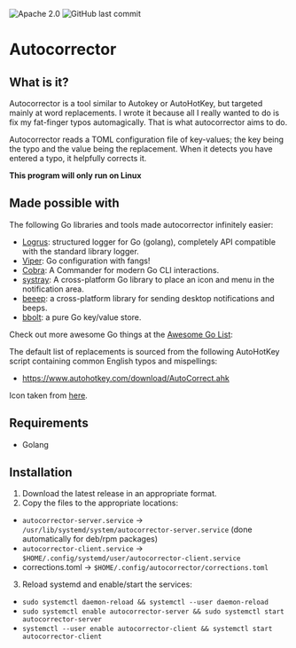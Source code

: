 
![Apache 2.0](https://img.shields.io/github/license/joshuar/autocorrector) ![GitHub last commit](https://img.shields.io/github/last-commit/joshuar/autocorrector) 

# Autocorrector

## What is it?

Autocorrector is a tool similar to Autokey or AutoHotKey, but targeted mainly at word replacements.  I wrote it because all I really wanted to do is fix my fat-finger typos automagically.  That is what autocorrector aims to do.  

Autocorrector reads a TOML configuration file of key-values; the key being the typo and the value being the replacement.  When it detects you have entered a typo, it helpfully corrects it.

**This program will only run on Linux**
## Made possible with

The following Go libraries and tools made autocorrector infinitely easier:

- [Logrus](https://github.com/sirupsen/logrus):  structured logger for Go (golang), completely API compatible with the standard library logger.
- [Viper](https://github.com/spf13/viper): Go configuration with fangs!
- [Cobra](https://github.com/spf13/cobra): A Commander for modern Go CLI interactions.
- [systray](https://github.com/getlantern/systray): A cross-platform Go library to place an icon and menu in the notification area.
- [beeep](https://github.com/gen2brain/beeep): a cross-platform library for sending desktop notifications and beeps.
- [bbolt](https://github.com/etcd-io/bbolt): a pure Go key/value store.

Check out more awesome Go things at the [Awesome Go List](https://github.com/avelino/awesome-go):

The default list of replacements is sourced from the following AutoHotKey script containing common English typos and mispellings:

- https://www.autohotkey.com/download/AutoCorrect.ahk

Icon taken from [here](https://pixabay.com/vectors/spellcheck-correct-typo-errors-1292780/).

## Requirements
- Golang

## Installation

1. Download the latest release in an appropriate format.
2. Copy the files to the appropriate locations:
  - `autocorrector-server.service` -> `/usr/lib/systemd/system/autocorrector-server.service` (done automatically for deb/rpm packages)
  - `autocorrector-client.service` -> `$HOME/.config/systemd/user/autocorrector-client.service`
  - corrections.toml -> `$HOME/.config/autocorrector/corrections.toml`
3. Reload systemd and enable/start the services:
  - `sudo systemctl daemon-reload && systemctl --user daemon-reload`
  - `sudo systemctl enable autocorrector-server && sudo systemctl start autocorrector-server`
  - `systemctl --user enable autocorrector-client && systemctl start autocorrector-client`
